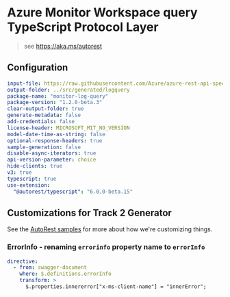 # Azure Monitor Workspace query TypeScript Protocol Layer

> see https://aka.ms/autorest

## Configuration

```yaml
input-file: https://raw.githubusercontent.com/Azure/azure-rest-api-specs/21f5332f2dc7437d1446edf240e9a3d4c90c6431/specification/operationalinsights/data-plane/Microsoft.OperationalInsights/stable/2022-10-27/OperationalInsights.json
output-folder: ../src/generated/logquery
package-name: "monitor-log-query"
package-version: "1.2.0-beta.3"
clear-output-folder: true
generate-metadata: false
add-credentials: false
license-header: MICROSOFT_MIT_NO_VERSION
model-date-time-as-string: false
optional-response-headers: true
sample-generation: false
disable-async-iterators: true
api-version-parameter: choice
hide-clients: true
v3: true
typescript: true
use-extension:
  "@autorest/typescript": "6.0.0-beta.15"
```

## Customizations for Track 2 Generator

See the [AutoRest samples](https://github.com/Azure/autorest/tree/master/Samples/3b-custom-transformations)
for more about how we're customizing things.

### ErrorInfo - renaming `errorinfo` property name to `errorInfo`

```yaml
directive:
  - from: swagger-document
    where: $.definitions.errorInfo
    transform: >
      $.properties.innererror["x-ms-client-name"] = "innerError";
```
